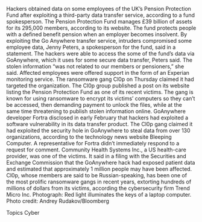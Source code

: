 Hackers obtained data on some employees of the UK’s Pension Protection Fund after exploiting a third-party data transfer service, according to a fund spokesperson.
The Pension Protection Fund manages £39 billion of assets for its 295,000 members, according to its website. The fund protects people with a defined benefit pension when an employer becomes insolvent. By exploiting the Go Anywhere transfer service, intruders compromised some employee data, Jenny Peters, a spokesperson for the fund, said in a statement.
The hackers were able to access the some of the fund’s data via GoAnywhere, which it uses for some secure data transfer, Peters said. The stolen information “was not related to our members or pensioners,” she said.
Affected employees were offered support in the form of an Experian monitoring service.
The ransomware gang Cl0p on Thursday claimed it had targeted the organization. The Cl0p group published a post on its website listing the Pension Protection Fund as one of its recent victims. The gang is known for using ransomware to encrypt its victims’ computers so they can’t be accessed, then demanding payment to unlock the files, while at the same time threatening to publish stolen information online.
GoAnywhere developer Fortra disclosed in early February that hackers had exploited a software vulnerability in its data transfer product. The Cl0p gang claimed it had exploited the security hole in GoAnywhere to steal data from over 130 organizations, according to the technology news website Bleeping Computer. A representative for Fortra didn’t immediately respond to a request for comment.
Community Health Systems Inc., a US health-care provider, was one of the victims. It said in a filing with the Securities and Exchange Commission that the GoAnywhere hack had exposed patient data and estimated that approximately 1 million people may have been affected.
Cl0p, whose members are said to be Russian-speaking, has been one of the most prolific ransomware gangs in recent years, extorting hundreds of millions of dollars from its victims, according the cybersecurity firm Trend Micro Inc.
Photograph: Red light illuminates the keys of a laptop computer. Photo credit: Andrey Rudakov/Bloomberg

Topics
Cyber
